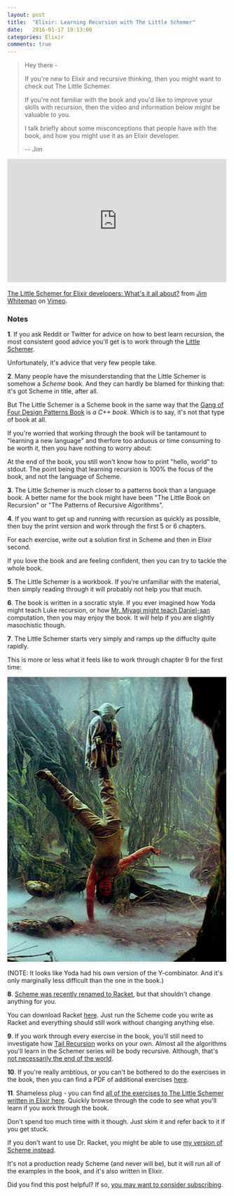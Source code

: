 ```yaml
---
layout: post
title:  "Elixir: Learning Recursion with The Little Schemer"
date:   2016-01-17 19:13:00
categories: Elixir
comments: true
---
```


> Hey there - 
>
> If you're new to Elixir and recursive thinking, then you might
> want to check out The Little Schemer. 
>
> If you're not familiar with the book and you'd like to improve your skills with recursion,
> then the video and information below might be valuable to you.
>
> I talk briefly about some misconceptions that people have with the book, and how
> you might use it as an Elixir developer.
>
> -- Jim

<iframe src="https://player.vimeo.com/video/152112914" width="500" height="281" frameborder="0" webkitallowfullscreen mozallowfullscreen allowfullscreen></iframe> <p><a href="https://vimeo.com/152112914">The Little Schemer for Elixir developers: What&#039;s it all about?</a> from <a href="https://vimeo.com/user29282688">Jim Whiteman</a> on <a href="https://vimeo.com">Vimeo</a>.</p>

### Notes

**1**. If you ask Reddit or Twitter for advice on how to best learn recursion, the most consistent good advice you'll
get is to work through the <a href="http://www.amazon.com/Little-Schemer-Daniel-P-Friedman/dp/0262560992">Little Schemer</a>.

Unfortunately, it's advice that very few people take.

**2**. Many people have the misunderstanding that the Little Schemer is somehow a _Scheme_ book.
And they can hardly be blamed for thinking that: it's got Scheme in title, after all.

But The Little Schemer is a Scheme book in the same way that the <a href="http://www.amazon.com/Design-Patterns-Elements-Reusable-Object-Oriented/dp/0201633612/">Gang of Four Design Patterns Book</a> is _a C++ book_. Which is to say, it's not that type of book at all.

If you're worried that working through the book will be tantamount to "learning a new language" and therfore
too arduous or time consuming to be worth it, then you have nothing to worry about:

At the end of the book, you still won't know how to print "hello, world" to stdout. The point being that learning recursion is 100% the focus of the book, and not the language of Scheme.

**3**. The Little Schemer is much closer to a patterns book than a language book. A better name for the book might
have been "The Little Book on Recursion" or "The Patterns of Recursive Algorithms".

**4**. If you want to get up and running with recursion as quickly as possible, then buy the print version and
work through the first 5 or 6 chapters.

For each exercise, write out a solution first in Scheme and then in Elixir second.

If you love the book and are feeling confident, then you can try to tackle the whole book.

**5**. The Little Schemer is a workbook. If you're unfamiliar with the material, then simply reading through it
will probably not help you that much.

**6**. The book is written in a socratic style. If you ever imagined how Yoda might teach Luke recursion, or how
 <a href="http://www.centare.com/wp-content/uploads/2015/01/Daniel-Larusso-Ralph-Macchio.jpg">Mr. Miyagi might teach Daniel-san</a> computation, then you may enjoy the book. It will help if you are slightly masochistic though.

**7**. The Little Schemer starts very simply and ramps up the diffuclty quite rapidly.

This is more or less what it feels like to work through chapter 9 for the first time:

[![Chapter 9](/assets/yodaluke.gif)](/assets/yodaluke.gif)

(NOTE: It looks like Yoda had his own version of the Y-combinator. And it's only marginally less difficult than the one in the book.)

**8**. <a href="http://racket-lang.org/new-name.html">Scheme was recently renamed to Racket</a>, but that shouldn't change anything for you.

You can download Racket <a href="http://racket-lang.org/">here</a>. Just run the Scheme
code you write as Racket and everything should still work without changing anything else.

**9**. If you work through every exercise in the book, you'll still need to investigate how <a href="https://en.wikipedia.org/wiki/Tail_call">Tail Recursion</a> works on your own. Almost all the algorithms you'll
learn in the Schemer series will be body recursive. Although, that's <a href="http://www.erlang.org/doc/efficiency_guide/myths.html">not necessarily the end of the world</a>.

**10**. If you're really ambtious, or you can't be bothered to do the exercises in the book, then you
can find a PDF of additional exercises <a href="http://www.ccs.neu.edu/home/matthias/BTLS/exercises.pdf">here</a>.

**11**.  Shameless plug - you can find <a href="https://github.com/jwhiteman/a-little-elixir-goes-a-long-way">all of the exercises to The Little Schemer written in Elixir here</a>. Quickly browse through the code to see what you'll learn if you work through the book.

Don't spend too much time with it though. Just skim it and refer back to it if you get stuck.

If you don't want to use Dr. Racket, you might be able to use <a href="https://github.com/jwhiteman/lighthouse-scheme">my version of Scheme instead</a>.

It's not a production ready Scheme (and never will be), but it will run all of the examples in the book,
and it's also written in Elixir.

<div class="cta">Did you find this post helpful? If so, <a href="/subscribe">you may want to consider subscribing</a>.</div>

